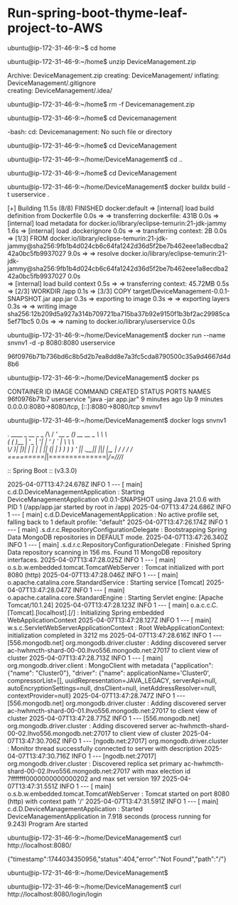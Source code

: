 # Run-spring-boot-thyme-leaf-project-to-AWS

ubuntu@ip-172-31-46-9:~$ cd home


ubuntu@ip-172-31-46-9:~/home$ unzip DeviceManagement.zip


Archive:  DeviceManagement.zip
   creating: DeviceManagement/
  inflating: DeviceManagement/.gitignore  
   creating: DeviceManagement/.idea/
  
ubuntu@ip-172-31-46-9:~/home$ rm -f Devicemanagement.zip

ubuntu@ip-172-31-46-9:~/home$ cd Devicemanagement

-bash: cd: Devicemanagement: No such file or directory

ubuntu@ip-172-31-46-9:~/home$ cd DeviceManagement

ubuntu@ip-172-31-46-9:~/home/DeviceManagement$ cd ..

ubuntu@ip-172-31-46-9:~/home$ cd DeviceManagement

ubuntu@ip-172-31-46-9:~/home/DeviceManagement$  docker buildx build -t userservice .

[+] Building 11.5s (8/8) FINISHED                                                                                                     docker:default
 => [internal] load build definition from Dockerfile                                                                                            0.0s
 => => transferring dockerfile: 431B                                                                                                            0.0s
 => [internal] load metadata for docker.io/library/eclipse-temurin:21-jdk-jammy                                                                 1.6s
 => [internal] load .dockerignore                                                                                                               0.0s
 => => transferring context: 2B                                                                                                                 0.0s
 => [1/3] FROM docker.io/library/eclipse-temurin:21-jdk-jammy@sha256:9fb1b4d024cb6c64fa1242d36d5f2be7b462eee1a8ecdba242a0bc5fb9937027           9.0s
 => => resolve docker.io/library/eclipse-temurin:21-jdk-jammy@sha256:9fb1b4d024cb6c64fa1242d36d5f2be7b462eee1a8ecdba242a0bc5fb9937027           0.0s                                     
 => [internal] load build context                                                                                                               0.5s
 => => transferring context: 45.72MB                                                                                                            0.5s
 => [2/3] WORKDIR /app                                                                                                                          0.1s
 => [3/3] COPY target/DeviceManagement-0.0.1-SNAPSHOT.jar app.jar                                                                               0.3s
 => exporting to image                                                                                                                          0.3s
 => => exporting layers                                                                                                                         0.3s
 => => writing image sha256:12b209d5a927a314b709721ba715ba37b92e9150f1b3bf2ac29985ca5ef71bc5                                                    0.0s
 => => naming to docker.io/library/userservice  0.0s

 
ubuntu@ip-172-31-46-9:~/home/DeviceManagement$ docker run --name snvnv1 -d -p 8080:8080 userservice

96f0976b71b736bd6c8b5d2b7ea8dd8e7a3fc5cda8790500c35a9d4667d4d8b6


ubuntu@ip-172-31-46-9:~/home/DeviceManagement$ docker ps

CONTAINER ID   IMAGE         COMMAND               CREATED         STATUS         PORTS                                         NAMES
96f0976b71b7   userservice   "java -jar app.jar"   9 minutes ago   Up 9 minutes   0.0.0.0:8080->8080/tcp, [::]:8080->8080/tcp   snvnv1


ubuntu@ip-172-31-46-9:~/home/DeviceManagement$ docker logs snvnv1

  .   ____          _            __ _ _
 /\\ / ___'_ __ _ _(_)_ __  __ _ \ \ \ \
( ( )\___ | '_ | '_| | '_ \/ _` | \ \ \ \
 \\/  ___)| |_)| | | | | || (_| |  ) ) ) )
  '  |____| .__|_| |_|_| |_\__, | / / / /
 =========|_|==============|___/=/_/_/_/

 :: Spring Boot ::                (v3.3.0)

2025-04-07T13:47:24.678Z  INFO 1 --- [           main] c.d.D.DeviceManagementApplication        : Starting DeviceManagementApplication v0.0.1-SNAPSHOT using Java 21.0.6 with PID 1 (/app/app.jar started by root in /app)
2025-04-07T13:47:24.686Z  INFO 1 --- [           main] c.d.D.DeviceManagementApplication        : No active profile set, falling back to 1 default profile: "default"
2025-04-07T13:47:26.174Z  INFO 1 --- [           main] .s.d.r.c.RepositoryConfigurationDelegate : Bootstrapping Spring Data MongoDB repositories in DEFAULT mode.
2025-04-07T13:47:26.340Z  INFO 1 --- [           main] .s.d.r.c.RepositoryConfigurationDelegate : Finished Spring Data repository scanning in 156 ms. Found 11 MongoDB repository interfaces.
2025-04-07T13:47:28.025Z  INFO 1 --- [           main] o.s.b.w.embedded.tomcat.TomcatWebServer  : Tomcat initialized with port 8080 (http)
2025-04-07T13:47:28.046Z  INFO 1 --- [           main] o.apache.catalina.core.StandardService   : Starting service [Tomcat]
2025-04-07T13:47:28.047Z  INFO 1 --- [           main] o.apache.catalina.core.StandardEngine    : Starting Servlet engine: [Apache Tomcat/10.1.24]
2025-04-07T13:47:28.123Z  INFO 1 --- [           main] o.a.c.c.C.[Tomcat].[localhost].[/]       : Initializing Spring embedded WebApplicationContext
2025-04-07T13:47:28.127Z  INFO 1 --- [           main] w.s.c.ServletWebServerApplicationContext : Root WebApplicationContext: initialization completed in 3212 ms
2025-04-07T13:47:28.616Z  INFO 1 --- [556.mongodb.net] org.mongodb.driver.cluster               : Adding discovered server ac-hwhmcth-shard-00-00.lhvo556.mongodb.net:27017 to client view of cluster
2025-04-07T13:47:28.713Z  INFO 1 --- [           main] org.mongodb.driver.client                : MongoClient with metadata {"application": {"name": "Cluster0"}, "driver": {"name": applicationName='Cluster0', compressorList=[], uuidRepresentation=JAVA_LEGACY, serverApi=null, autoEncryptionSettings=null, dnsClient=null, inetAddressResolver=null, contextProvider=null}
2025-04-07T13:47:28.747Z  INFO 1 --- [556.mongodb.net] org.mongodb.driver.cluster               : Adding discovered server ac-hwhmcth-shard-00-01.lhvo556.mongodb.net:27017 to client view of cluster
2025-04-07T13:47:28.775Z  INFO 1 --- [556.mongodb.net] org.mongodb.driver.cluster               : Adding discovered server ac-hwhmcth-shard-00-02.lhvo556.mongodb.net:27017 to client view of cluster
2025-04-07T13:47:30.706Z  INFO 1 --- [ngodb.net:27017] org.mongodb.driver.cluster               : Monitor thread successfully connected to server with description 
2025-04-07T13:47:30.716Z  INFO 1 --- [ngodb.net:27017] org.mongodb.driver.cluster               : Discovered replica set primary ac-hwhmcth-shard-00-02.lhvo556.mongodb.net:27017 with max election id 7fffffff0000000000000202 and max set version 197
2025-04-07T13:47:31.551Z  INFO 1 --- [           main] o.s.b.w.embedded.tomcat.TomcatWebServer  : Tomcat started on port 8080 (http) with context path '/'
2025-04-07T13:47:31.591Z  INFO 1 --- [           main] c.d.D.DeviceManagementApplication        : Started DeviceManagementApplication in 7.918 seconds (process running for 9.243)
Program Are started


ubuntu@ip-172-31-46-9:~/home/DeviceManagement$ curl http://localhost:8080/


{"timestamp":1744034350956,"status":404,"error":"Not Found","path":"/"}


ubuntu@ip-172-31-46-9:~/home/DeviceManagement$ 


ubuntu@ip-172-31-46-9:~/home/DeviceManagement$ curl http://localhost:8080/login/login 


<!DOCTYPE html>
<html lang="en">
<head>
    <meta charset="UTF-8">
    <meta name="viewport" content="width=device-width, initial-scale=1.0">
    <title>Login Form</title>
    <link rel="stylesheet" href="https://maxcdn.bootstrapcdn.com/bootstrap/4.5.2/css/bootstrap.min.css">
    <style>
        body {

            background-size: cover;
            background-position: center;
            background-repeat: no-repeat;
            height: 100vh; /* Ensure body covers full viewport height */
        }
        .login-form {
            margin-top: 150px;
            box-shadow: 0 2px 10px rgba(0,0,0,0.1);
            border-radius: 10px;
            overflow: hidden;
            animation: slide-up 0.5s ease;
        }
        @keyframes slide-up {
            from {
                opacity: 0;
                transform: translateY(50px);
            }
            to {
                opacity: 1;
                transform: translateY(0);
            }
        }
    </style>
</head>
<body>
<div class="container">
    <div class="row justify-content-center">
        <div class="col-md-6">
            <div class="login-form bg-white p-4">
                <h2 class="text-center mb-4">Login</h2>
                <form action="/login/home" method="post">
                    <div class="form-group">
                        <label for="username">Username</label>
                        <input type="text" class="form-control" id="username" name="username" required>
                    </div>
                    <div class="form-group">
                        <label for="password">Password</label>
                        <input type="password" class="form-control" id="password" name="password" required>
                    </div>
                    <button type="submit" class="btn btn-primary btn-block">Login</button>
                </form>
            </div>
        </div>
    </div>
</div>

<script src="https://code.jquery.com/jquery-3.5.1.slim.min.js"></script>
<script src="https://cdn.jsdelivr.net/npm/@popperjs/core@2.5.4/dist/umd/popper.min.js"></script>
<script src="https://maxcdn.bootstrapcdn.com/bootstrap/4.5.2/js/bootstrap.min.js"></script>
</body>
</html>

Great! Here's how to figure out **which security group** is currently applied to your EC2 instance, and **where to add the port 8080 rule**:

---

### ✅ Step 1: Check which security group your EC2 is using

1. Go to the **EC2 Dashboard** in AWS Console.
2. Click on your **running EC2 instance**.
3. Scroll down to the **“Security”** section.
4. Look at the **Security Groups** — note the name (e.g. `launch-wizard-1` or `default`).

---

### ✅ Step 2: Add Inbound Rule for Port 8080

Now that you know which one is attached:

1. Click on that **Security Group name** (it’s a link).
2. Go to the **Inbound rules** tab.
3. Click **Edit inbound rules** → **Add rule**:
   - **Type**: Custom TCP
   - **Port range**: `8080`
   - **Source**: `0.0.0.0/0` *(for public access)* or just your IP for restricted access.
4. Click **Save rules**.

---

### ✅ Step 3: Try opening

Now visit:
```
http://16.171.0.77:8080/login/login   //   http://ec2-16-171-0-77.eu-north-1.compute.amazonaws.com:8080/login/login
```

---

Let me know if you're unsure which one to edit or if the page still doesn't load after this. I can walk you through with screenshots-style steps too.
